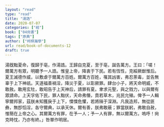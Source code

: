 ```yaml
---
layout: "read"
type: "read"
title: "湯誥"
date: 2020-07-07
categories: ["經"]
book: ["04尙書"]
tags: ["原典"]
author: ["柯棋瀚學"]
url: read/book-of-documents-12
draft: true
---
```


湯旣黜夏命，復歸于亳，作<v>湯誥</v>。王歸自克夏，至于亳，誕告萬方。王曰：「嗟！爾萬方有眾，明聽予一人誥。惟皇上帝，降衷于下民。若有恆性，克綏厥猷惟后。夏王滅德作威，以敷虐于爾萬方百姓。爾萬方百姓，罹其凶害，弗忍荼毒，並告無辜于上下神祇。天道福善禍淫，降災于夏，以彰厥罪。肆台小子，將天命明威，不敢赦。敢用玄牡，敢昭告于上天神后，請罪有夏。聿求元聖，與之戮力，以與爾有眾請命。上天孚佑下民，罪人黜伏，天命弗僭，賁若草木，兆民允殖。俾予一人輯寧爾邦家，茲朕未知獲戾于上下，慄慄危懼，若將隕于深淵。凡我造邦，無從匪彝，無卽慆淫，各守爾典，以承天休。爾有善，朕弗敢蔽；罪當朕躬，弗敢自赦，惟簡在上帝之心。其爾萬方有罪，在予一人；予一人有罪，無以爾萬方。嗚呼！尙克時忱，乃亦有終。」咎單作<v>明居</v>。
